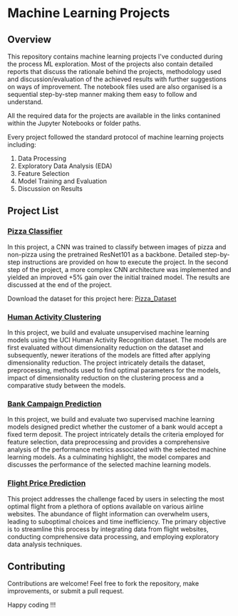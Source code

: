 # Machine Learning Projects

## Overview

This repository contains machine learning projects I've conducted during the process ML exploration. Most of the projects also contain detailed reports that discuss the rationale behind the projects, methodology used and discussion/evaluation of the achieved results with further suggestions on ways of improvement. The notebook files used are also organised is a sequential step-by-step manner making them easy to follow and understand.

All the required data for the projects are available in the links contanined within the Jupyter Notebooks or folder paths.

Every project followed the standard protocol of machine learning projects including:

1. Data Processing
2. Exploratory Data Analysis (EDA)
3. Feature Selection
4. Model Training and Evaluation
5. Discussion on Results

## Project List

### [Pizza Classifier](./pizza-classifier/)

In this project, a CNN was trained to classify between images of pizza and non-pizza using the pretrained ResNet101 as a backbone. Detailed step-by-step instructions are provided on how to execute the project. In the second step of the project, a more complex CNN architecture was implemented and yielded an improved +5% gain over the initial trained model. The results are discussed at the end of the project.

Download the dataset for this project here: [Pizza_Dataset](https://drive.google.com/file/d/1LTbQx71oeOm5LRCfE6vVTscdbw9j3OBR/view?usp=sharing)

### [Human Activity Clustering](./human-activity-clustering/)

In this project, we build and evaluate unsupervised machine learning models using the UCI Human Activity
Recognition dataset. The models are first evaluated without dimensionality reduction on the dataset and subsequently, newer iterations of the models are fitted after applying dimensionality reduction. The project intricately details the dataset, preprocessing, methods used to find optimal parameters for the models, impact of dimensionality reduction on the clustering process and a comparative study between the models.

### [Bank Campaign Prediction](./bank-campaign/)

In this project, we build and evaluate two supervised machine learning models designed predict whether the customer of a bank would accept a fixed term deposit. The project intricately details the criteria employed for feature selection, data preprocessing and provides a comprehensive analysis of the performance metrics associated with the selected machine learning models. As a culminating highlight, the model compares and discusses the performance of the selected machine learning models.

### [Flight Price Prediction](./flight-price-prediction/)

This project addresses the challenge faced by users in selecting the most optimal flight from a plethora of options available on various airline websites. The abundance of flight information can overwhelm users, leading to suboptimal choices and time inefficiency. The primary objective is to streamline this process by integrating data from flight websites, conducting comprehensive data processing, and employing exploratory data analysis techniques.

## Contributing

Contributions are welcome! Feel free to fork the repository, make improvements, or submit a pull request.

Happy coding !!!